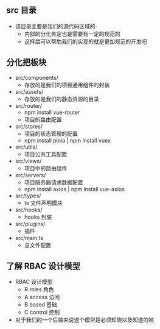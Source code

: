 ## src 目录
* 该目录主要是我们的源代码区域的
  * 内部的分化肯定也是需要有一定的规范的
  * 这样后可以帮助我们的实现的就是更加规范的开发吧

## 分化把板块
* src/components/
  * 存放的是我们的项目通用组件的封装
* src/assets/
  * 存放的是我们的静态资源的目录
* src/router/
  * npm install vue-router 
  * 项目的路由配置
* src/stores/
  * 项目的状态管理的配置
  * npm install pinia | npm install vuex
* src/utils/
  * 项目公共工具配置
* src/views/
  * 项目中的路由组件
* src/servers/
  * 项目服务器请求数据配置
  * npm install axios | npm install vue-axios
* src/types/
  * ts 文件声明模块
* src/hooks/
  * hooks 封装
* src/plugins/
  * 插件
* src/main.ts
  * 总文件配置

## 了解 RBAC 设计模型
* RBAC 设计模型
  * R roles 角色
  * A access 访问
  * B based 基础
  * C control 控制
* 对于我们的一个后端来说这个模型是必须知晓以及知道的呐
